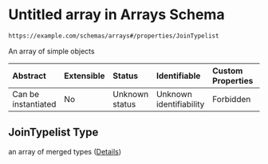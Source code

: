 # Untitled array in Arrays Schema

```txt
https://example.com/schemas/arrays#/properties/JoinTypelist
```

An array of simple objects

| Abstract            | Extensible | Status         | Identifiable            | Custom Properties | Additional Properties | Access Restrictions | Defined In                                                                            |
| :------------------ | :--------- | :------------- | :---------------------- | :---------------- | :-------------------- | :------------------ | :------------------------------------------------------------------------------------ |
| Can be instantiated | No         | Unknown status | Unknown identifiability | Forbidden         | Allowed               | none                | [arrays.schema.json*](../generated-schemas/arrays.schema.json "open original schema") |

## JoinTypelist Type

an array of merged types ([Details](arrays-properties-jointypelist-items.md))
